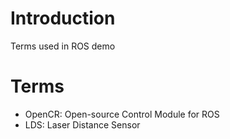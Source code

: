 # Introduction
Terms used in ROS demo

# Terms
* OpenCR: Open-source Control Module for ROS
* LDS: Laser Distance Sensor
